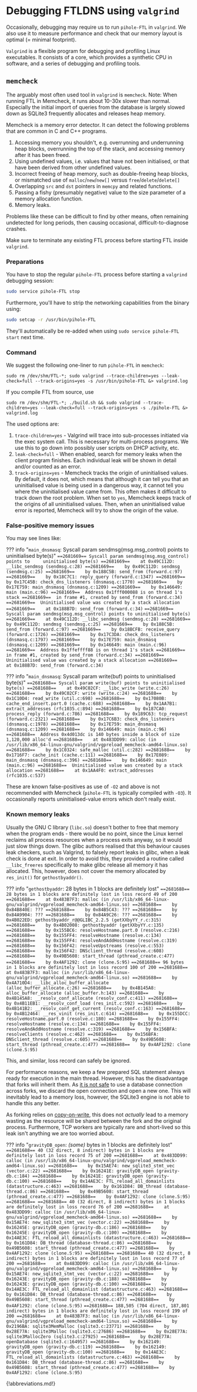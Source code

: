 # Debugging FTLDNS using `valgrind`

Occasionally, debugging may require us to run `pihole-FTL` in `valgrind`. We also use it to measure performance and check that our memory layout is optimal (= minimal footprint).

`Valgrind` is a flexible program for debugging and profiling Linux executables. It consists of a core, which provides a synthetic CPU in software, and a series of debugging and profiling tools.

## `memcheck`

The arguably most often used tool in `valgrind` is `memcheck`. Note: When running FTL in Memcheck, it runs about 10-30x slower than normal. Especially the initial import of queries from the database is largely slowed down as SQLite3 frequently allocates and releases heap memory.

Memcheck is a memory error detector. It can detect the following problems that are common in C and C++ programs.

1. Accessing memory you shouldn't, e.g. overrunning and underrunning heap blocks, overrunning the top of the stack, and accessing memory after it has been freed.
2. Using undefined values, i.e. values that have not been initialised, or that have been derived from other undefined values.
3. Incorrect freeing of heap memory, such as double-freeing heap blocks, or mismatched use of `malloc`/`new`/`new[]` versus `free`/`delete`/`delete[]`
4. Overlapping `src` and `dst` pointers in `memcpy` and related functions.
5. Passing a fishy (presumably negative) value to the size parameter of a memory allocation function.
6. Memory leaks.

Problems like these can be difficult to find by other means, often remaining undetected for long periods, then causing occasional, difficult-to-diagnose crashes.

Make sure to terminate any existing FTL process before starting FTL inside `valgrind`.

### Preparations

You have to stop the regular `pihole-FTL` process before starting a `valgrind` debugging session:

``` bash
sudo service pihole-FTL stop
```

Furthermore, you'll have to strip the networking capabilities from the binary using:

``` bash
sudo setcap -r /usr/bin/pihole-FTL
```

They'll automatically be re-added when using `sudo service pihole-FTL start` next time.

### Command

We suggest the following one-liner to run `pihole-FTL` in `memcheck`:

```
sudo rm /dev/shm/FTL-*; sudo valgrind --trace-children=yes --leak-check=full --track-origins=yes -s /usr/bin/pihole-FTL &> valgrind.log
```

If you compile FTL from source, use

```
sudo rm /dev/shm/FTL-*; ./build.sh && sudo valgrind --trace-children=yes --leak-check=full --track-origins=yes -s ./pihole-FTL &> valgrind.log
```

The used options are:

1. `trace-children=yes` - Valgrind will trace into sub-processes initiated via the exec system call. This is necessary for multi-process programs. We use this to go down into possibly user scripts on DHCP activity, etc.
2. `leak-check=full` - When enabled, search for memory leaks when the client program finishes. Each individual leak will be shown in detail and/or counted as an error.
3. `track-origins=yes` - Memcheck tracks the origin of uninitialised values. By default, it does not, which means that although it can tell you that an uninitialised value is being used in a dangerous way, it cannot tell you where the uninitialised value came from. This often makes it difficult to track down the root problem.
When set to `yes`, Memcheck keeps track of the origins of all uninitialised values. Then, when an uninitialised value error is reported, Memcheck will try to show the origin of the value.

### False-positive memory issues

You may see lines like:

<!-- markdownlint-disable code-block-style -->
??? info "`main_dnsmasq`: Syscall param sendmsg(msg.msg_control) points to uninitialised byte(s)"
    ```
    ==2681669== Syscall param sendmsg(msg.msg_control) points to     uninitialised byte(s)
    ==2681669==    at 0x49C112D: __libc_sendmsg (sendmsg.c:28)
    ==2681669==    by 0x49C112D: sendmsg (sendmsg.c:25)
    ==2681669==    by 0x188C5B: send_from (forward.c:97)
    ==2681669==    by 0x18C7C1: reply_query (forward.c:1347)
    ==2681669==    by 0x17C45B: check_dns_listeners (dnsmasq.c:1770)
    ==2681669==    by 0x17E759: main_dnsmasq (dnsmasq.c:1209)
    ==2681669==    by 0x146649: main (main.c:96)
    ==2681669==  Address 0x1fff000088 is on thread 1's stack
    ==2681669==  in frame #1, created by send_from (forward.c:34)
    ==2681669==  Uninitialised value was created by a stack allocation
    ==2681669==    at 0x188B7D: send_from (forward.c:34)
    ```
    ```
    ==2681669== Syscall param sendmsg(msg.msg_control) points to uninitialised byte(s)
    ==2681669==    at 0x49C112D: __libc_sendmsg (sendmsg.c:28)
    ==2681669==    by 0x49C112D: sendmsg (sendmsg.c:25)
    ==2681669==    by 0x188C5B: send_from (forward.c:97)
    ==2681669==    by 0x18BCFB: receive_query (forward.c:1726)
    ==2681669==    by 0x17C3DA: check_dns_listeners (dnsmasq.c:1797)
    ==2681669==    by 0x17E759: main_dnsmasq (dnsmasq.c:1209)
    ==2681669==    by 0x146649: main (main.c:96)
    ==2681669==  Address 0x1ffeffff88 is on thread 1's stack
    ==2681669==  in frame #1, created by send_from (forward.c:34)
    ==2681669==  Uninitialised value was created by a stack allocation
    ==2681669==    at 0x188B7D: send_from (forward.c:34)
    ```
<!-- markdownlint-enable code-block-style -->

<!-- markdownlint-disable code-block-style -->
??? info "`main_dnsmasq`: Syscall param write(buf) points to uninitialised byte(s)"
    ```
    ==2681688== Syscall param write(buf) points to uninitialised byte(s)
    ==2681688==    at 0x49C02CF: __libc_write (write.c:26)
    ==2681688==    by 0x49C02CF: write (write.c:24)
    ==2681688==    by 0x1C10D4: read_write (util.c:698)
    ==2681688==    by 0x17080B: cache_end_insert.part.0 (cache.c:688)
    ==2681688==    by 0x1AA7B1: extract_addresses (rfc1035.c:894)
    ==2681688==    by 0x187CA0: process_reply (forward.c:786)
    ==2681688==    by 0x189C63: tcp_request (forward.c:2321)
    ==2681688==    by 0x17C6B3: check_dns_listeners (dnsmasq.c:1978)
    ==2681688==    by 0x17E759: main_dnsmasq (dnsmasq.c:1209)
    ==2681688==    by 0x146649: main (main.c:96)
    ==2681688==  Address 0x4d013dc is 140 bytes inside a block of size 1,120,000 alloc'd
    ==2681688==    at 0x483DD99: calloc (in /usr/lib/x86_64-linux-gnu/valgrind/vgpreload_memcheck-amd64-linux.so)
    ==2681688==    by 0x1C0324: safe_malloc (util.c:282)
    ==2681688==    by 0x1716F7: cache_init (cache.c:111)
    ==2681688==    by 0x17E089: main_dnsmasq (dnsmasq.c:396)
    ==2681688==    by 0x146649: main (main.c:96)
    ==2681688==  Uninitialised value was created by a stack allocation
    ==2681688==    at 0x1AA4F0: extract_addresses (rfc1035.c:537)
    ```
<!-- markdownlint-enable code-block-style -->

These are known false-positives as use of `-O2` and above is not recommended with Memcheck (`pihole-FTL` is typically compiled with `-O3`). It occasionally reports uninitialised-value errors which don't really exist.

### Known memory leaks

Usually the GNU C library (`libc.so`) doesn't bother to free that memory when the program ends - there would be no point, since the Linux kernel reclaims all process resources when a process exits anyway, so it would just slow things down. The glibc authors realised that this behaviour causes leak checkers, such as Valgrind, to falsely report leaks in glibc, when a leak check is done at exit. In order to avoid this, they provided a routine called `__libc_freeres` specifically to make glibc release all memory it has allocated. This, however, does not cover the memory allocated by `res_init()` for `gethostbyaddr()`.

<!-- markdownlint-disable code-block-style -->
??? info "`gethostbyaddr`: 28 bytes in 1 blocks are definitely lost"
    ```
    ==2681688== 28 bytes in 1 blocks are definitely lost in loss record 49 of 200
    ==2681688==    at 0x483B7F3: malloc (in /usr/lib/x86_64-linux-gnu/valgrind/vgpreload_memcheck-amd64-linux.so)
    ==2681688==    by 0x84B840E: ???
    ==2681688==    by 0x84B5C43: ???
    ==2681688==    by 0x84A9904: ???
    ==2681688==    by 0x84A9C26: ???
    ==2681688==    by 0x4B022ED: gethostbyaddr_r@@GLIBC_2.2.5 (getXXbyYY_r.c:315)
    ==2681688==    by 0x4B02008: gethostbyaddr (getXXbyYY.c:135)
    ==2681688==    by 0x155BC6: resolveHostname.part.0 (resolve.c:216)
    ==2681688==    by 0x155FF4: resolveHostname (resolve.c:134)
    ==2681688==    by 0x155FF4: resolveAndAddHostname (resolve.c:319)
    ==2681688==    by 0x156F42: resolveUpstreams (resolve.c:553)
    ==2681688==    by 0x156F42: DNSclient_thread (resolve.c:608)
    ==2681688==    by 0x49B5608: start_thread (pthread_create.c:477)
    ==2681688==    by 0x4AF1292: clone (clone.S:95)
    ```
    ```
    ==2681688== 96 bytes in 1 blocks are definitely lost in loss record 100 of 200
    ==2681688==    at 0x483B7F3: malloc (in /usr/lib/x86_64-linux-gnu/valgrind/vgpreload_memcheck-amd64-linux.so)
    ==2681688==    by 0x4A710D4: __libc_alloc_buffer_allocate     (alloc_buffer_allocate.c:26)
    ==2681688==    by 0x4B145A8: alloc_buffer_allocate (alloc_buffer.h:143)
    ==2681688==    by 0x4B145A8: __resolv_conf_allocate (resolv_conf.c:411)
    ==2681688==    by 0x4B11EB1: __resolv_conf_load (res_init.c:592)
    ==2681688==    by 0x4B141B2: __resolv_conf_get_current (resolv_conf.c:163)
    ==2681688==    by 0x4B12464: __res_vinit (res_init.c:614)
    ==2681688==    by 0x155DCC: resolveHostname.part.0 (resolve.c:180)
    ==2681688==    by 0x155FF4: resolveHostname (resolve.c:134)
    ==2681688==    by 0x155FF4: resolveAndAddHostname (resolve.c:319)
    ==2681688==    by 0x156BFA: resolveClients (resolve.c:462)
    ==2681688==    by 0x156BFA: DNSclient_thread (resolve.c:605)
    ==2681688==    by 0x49B5608: start_thread (pthread_create.c:477)
    ==2681688==    by 0x4AF1292: clone (clone.S:95)
    ```
<!-- markdownlint-enable code-block-style -->

This, and similar, loss record can safely be ignored.

For performance reasons, we keep a few prepared SQL statement always ready for execution in the main thread. However, this has the disadvantage that forks will inherit them. As [it is not safe](https://www.sqlite.org/howtocorrupt.html) to use a database connection across forks, we discard the open connection and open a new one. This will inevitably lead to a memory loss, however, the SQLite3 engine is not able to handle this any better.

As forking relies on [copy-on-write](https://en.wikipedia.org/wiki/Copy-on-write), this does not *actually* lead to a memory wasting as the resource will be shared between the fork and the original process. Furthermore, TCP workers are typically rare and short-lived so this leak isn't anything we are too worried about.

<!-- markdownlint-disable code-block-style -->
??? info "`gravityDB_open`: *(some)* bytes in 1 blocks are definitely lost"
    ```
    ==2681688== 40 (32 direct, 8 indirect) bytes in 1 blocks are definitely lost in loss record 75 of 200
    ==2681688==    at 0x483DD99: calloc (in /usr/lib/x86_64-linux-gnu/valgrind/vgpreload_memcheck-amd64-linux.so)
    ==2681688==    by 0x15AE74: new_sqlite3_stmt_vec (vector.c:22)
    ==2681688==    by 0x16241E: gravityDB_open (gravity-db.c:184)
    ==2681688==    by 0x16241E: gravityDB_open (gravity-db.c:100)
    ==2681688==    by 0x14AE3C: FTL_reload_all_domainlists (datastructure.c:463)
    ==2681688==    by 0x161D84: DB_thread (database-thread.c:86)
    ==2681688==    by 0x49B5608: start_thread (pthread_create.c:477)
    ==2681688==    by 0x4AF1292: clone (clone.S:95)
    ==2681688==
    ==2681688== 40 (32 direct, 8 indirect) bytes in 1 blocks are definitely lost in loss record 76 of 200
    ==2681688==    at 0x483DD99: calloc (in /usr/lib/x86_64-linux-gnu/valgrind/vgpreload_memcheck-amd64-linux.so)
    ==2681688==    by 0x15AE74: new_sqlite3_stmt_vec (vector.c:22)
    ==2681688==    by 0x16245E: gravityDB_open (gravity-db.c:186)
    ==2681688==    by 0x16245E: gravityDB_open (gravity-db.c:100)
    ==2681688==    by 0x14AE3C: FTL_reload_all_domainlists (datastructure.c:463)
    ==2681688==    by 0x161D84: DB_thread (database-thread.c:86)
    ==2681688==    by 0x49B5608: start_thread (pthread_create.c:477)
    ==2681688==    by 0x4AF1292: clone (clone.S:95)
    ==2681688==
    ==2681688== 40 (32 direct, 8 indirect) bytes in 1 blocks are definitely lost in loss record 77 of 200
    ==2681688==    at 0x483DD99: calloc (in /usr/lib/x86_64-linux-gnu/valgrind/vgpreload_memcheck-amd64-linux.so)
    ==2681688==    by 0x15AE74: new_sqlite3_stmt_vec (vector.c:22)
    ==2681688==    by 0x16243E: gravityDB_open (gravity-db.c:188)
    ==2681688==    by 0x16243E: gravityDB_open (gravity-db.c:100)
    ==2681688==    by 0x14AE3C: FTL_reload_all_domainlist (datastructure.c:463)
    ==2681688==    by 0x161D84: DB_thread (database-thread.c:86)
    ==2681688==    by 0x49B5608: start_thread (pthread_create.c:477)
    ==2681688==    by 0x4AF1292: clone (clone.S:95)
    ```
    ```
    ==2681688== 188,505 (704 direct, 187,801 indirect) bytes in 1 blocks are definitely lost in loss record 199 of 200
    ==2681688==    at 0x483B7F3: malloc (in /usr/lib/x86_64-linux-gnu/valgrind/vgpreload_memcheck-amd64-linux.so)
    ==2681688==    by 0x2196BA: sqlite3MemMalloc (sqlite3.c:23771)
    ==2681688==    by 0x28E77A: sqlite3Malloc (sqlite3.c:27686)
    ==2681688==    by 0x28E77A: sqlite3MallocZero (sqlite3.c:27925)
    ==2681688==    by 0x28E77A: openDatabase (sqlite3.c:164957)
    ==2681688==    by 0x162149: gravityDB_open (gravity-db.c:119)
    ==2681688==    by 0x162149: gravityDB_open (gravity-db.c:100)
    ==2681688==    by 0x14AE3C: FTL_reload_all_domainlists (datastructure.c:463)
    ==2681688==    by 0x161D84: DB_thread (database-thread.c:86)
    ==2681688==    by 0x49B5608: start_thread (pthread_create.c:477)
    ==2681688==    by 0x4AF1292: clone (clone.S:95)
    ```
<!-- markdownlint-enable code-block-style -->

{!abbreviations.md!}
